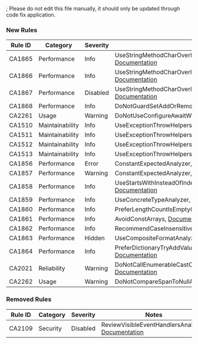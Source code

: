 ; Please do not edit this file manually, it should only be updated through code fix application.

### New Rules

Rule ID | Category | Severity | Notes
--------|----------|----------|-------
CA1865 | Performance | Info | UseStringMethodCharOverloadWithSingleCharacters, [Documentation](https://learn.microsoft.com/dotnet/fundamentals/code-analysis/quality-rules/ca1865)
CA1866 | Performance | Info | UseStringMethodCharOverloadWithSingleCharacters, [Documentation](https://learn.microsoft.com/dotnet/fundamentals/code-analysis/quality-rules/ca1866)
CA1867 | Performance | Disabled | UseStringMethodCharOverloadWithSingleCharacters, [Documentation](https://learn.microsoft.com/dotnet/fundamentals/code-analysis/quality-rules/ca1867)
CA1868 | Performance | Info | DoNotGuardSetAddOrRemoveByContains, [Documentation](https://learn.microsoft.com/dotnet/fundamentals/code-analysis/quality-rules/ca1865)
CA2261 | Usage | Warning | DoNotUseConfigureAwaitWithSuppressThrowing, [Documentation](https://learn.microsoft.com/dotnet/fundamentals/code-analysis/quality-rules/ca2250)
CA1510 | Maintainability | Info | UseExceptionThrowHelpers, [Documentation](https://learn.microsoft.com/dotnet/fundamentals/code-analysis/quality-rules/ca1510)
CA1511 | Maintainability | Info | UseExceptionThrowHelpers, [Documentation](https://learn.microsoft.com/dotnet/fundamentals/code-analysis/quality-rules/ca1511)
CA1512 | Maintainability | Info | UseExceptionThrowHelpers, [Documentation](https://learn.microsoft.com/dotnet/fundamentals/code-analysis/quality-rules/ca1512)
CA1513 | Maintainability | Info | UseExceptionThrowHelpers, [Documentation](https://learn.microsoft.com/dotnet/fundamentals/code-analysis/quality-rules/ca1513)
CA1856 | Performance | Error | ConstantExpectedAnalyzer, [Documentation](https://learn.microsoft.com/dotnet/fundamentals/code-analysis/quality-rules/ca1856)
CA1857 | Performance | Warning | ConstantExpectedAnalyzer, [Documentation](https://learn.microsoft.com/dotnet/fundamentals/code-analysis/quality-rules/ca1857)
CA1858 | Performance | Info | UseStartsWithInsteadOfIndexOfComparisonWithZero, [Documentation](https://docs.microsoft.com/dotnet/fundamentals/code-analysis/quality-rules/ca1858)
CA1859 | Performance | Info | UseConcreteTypeAnalyzer, [Documentation](https://learn.microsoft.com/dotnet/fundamentals/code-analysis/quality-rules/ca1859)
CA1860 | Performance | Info | PreferLengthCountIsEmptyOverAnyAnalyzer, [Documentation](https://learn.microsoft.com/dotnet/fundamentals/code-analysis/quality-rules/ca1860)
CA1861 | Performance | Info | AvoidConstArrays, [Documentation](https://learn.microsoft.com/dotnet/fundamentals/code-analysis/quality-rules/ca1861)
CA1862 | Performance | Info | RecommendCaseInsensitiveStringComparison, [Documentation](https://learn.microsoft.com/dotnet/fundamentals/code-analysis/quality-rules/ca1862)
CA1863 | Performance | Hidden | UseCompositeFormatAnalyzer, [Documentation](https://learn.microsoft.com/dotnet/fundamentals/code-analysis/quality-rules/ca1862)
CA1864 | Performance | Info | PreferDictionaryTryAddValueOverGuardedAddAnalyzer, [Documentation](https://docs.microsoft.com/dotnet/fundamentals/code-analysis/quality-rules/ca1864)
CA2021 | Reliability | Warning | DoNotCallEnumerableCastOrOfTypeWithIncompatibleTypesAnalyzer, [Documentation](https://learn.microsoft.com/dotnet/fundamentals/code-analysis/quality-rules/ca2021)
CA2262 | Usage | Warning | DoNotCompareSpanToNullAnalyzer, [Documentation](https://learn.microsoft.com/dotnet/fundamentals/code-analysis/quality-rules/ca2262)

### Removed Rules

Rule ID | Category | Severity | Notes
--------|----------|----------|-------
CA2109 | Security | Disabled | ReviewVisibleEventHandlersAnalyzer, [Documentation](https://learn.microsoft.com/dotnet/fundamentals/code-analysis/quality-rules/ca2109)
